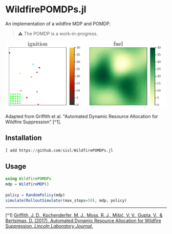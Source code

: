 # WildfirePOMDPs.jl

An implementation of a wildfire MDP and POMDP.

> ⚠ The POMDP is a work-in-progress.

<p align="center">
  <img src="./img/wildfire.gif">
</p>

Adapted from Griffith et al. "Automated Dynamic Resource Allocation for Wildfire Suppression" [^1].


## Installation
```julia
] add https://github.com/sisl/WildfirePOMDPs.jl
```

## Usage

```julia
using WildfirePOMDPs
mdp = WildfireMDP()

policy = RandomPolicy(mdp)
simulate(RolloutSimulator(max_steps=50), mdp, policy)
```

---
[^1] [Griffith, J. D., Kochenderfer, M. J., Moss, R. J., Mišić, V. V., Gupta, V., & Bertsimas, D. (2017). Automated Dynamic Resource Allocation for Wildfire Suppression. _Lincoln Laboratory Journal_.](https://www.ll.mit.edu/sites/default/files/page/doc/2018-06/22_2_3_Griffith.pdf)